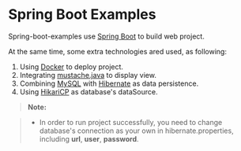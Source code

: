 # Spring Boot Examples

Spring-boot-examples use [Spring Boot](http://projects.spring.io/spring-boot/) to build web project.

At the same time, some extra technologies ared used, as following:
1. Using [Docker](https://www.docker.com/) to deploy project.
2. Integrating [mustache.java](https://github.com/spullara/mustache.java) to display view.
3. Combining [MySQL](https://www.mysql.com/) with [Hibernate](http://hibernate.org/) as data persistence.
4. Using [HikariCP](https://github.com/brettwooldridge/HikariCP) as database's dataSource.
> **Note:**

> - In order to run project successfully, you need to change database's connection as your own in hibernate.properties, including **url**, **user**, **password**.